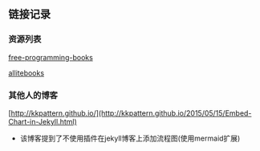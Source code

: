 ## 链接记录

### 资源列表
[free-programming-books
](https://github.com/EbookFoundation/free-programming-books/blob/master/free-programming-books-zh.md)

[allitebooks](http://www.allitebooks.com/)
### 其他人的博客

[http://kkpattern.github.io/](http://kkpattern.github.io/2015/05/15/Embed-Chart-in-Jekyll.html)

- 该博客提到了不使用插件在jekyll博客上添加流程图(使用mermaid扩展)